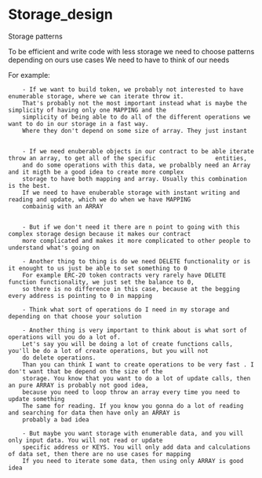 # Storage_design
Storage patterns

To be efficient and write code with less storage we need to choose patterns depending on ours use cases
We need to have to think of our needs

For example:
        
        - If we want to build token, we probably not interested to have enumerable storage, where we can iterate throw it.
        That's probably not the most important instead what is maybe the simplicity of having only one MAPPING and the 
        simplicity of being able to do all of the different operations we want to do in our storage in a fast way.
        Where they don't depend on some size of array. They just instant
        
        
        - If we need enuberable objects in our contract to be able iterate throw an array, to get all of the specific                 entities,
        and do some operations with this data, we probalbly need an Array and it migth be a good idea to create more complex 
        storage to have both mapping and array. Usually this combination is the best.
        If we need to have enuberable storage with instant writing and reading and update, which we do when we have MAPPING
        combainig with an ARRAY
        
        
        - But if we don't need it there are n point to going with this complex storage design because it makes our contract 
        more complicated and makes it more complicated to other people to understand what's going on
        
        - Another thing to thing is do we need DELETE functionality or is it enought to us just be able to set something to 0
        For example ERC-20 token contracts very rarely have DELETE function functionality, we just set the balance to 0,
        so there is no difference in this case, because at the begging every address is pointing to 0 in mapping
        
        - Think what sort of operations do I need in my storage and depending on that choose your solution
        
        - Another thing is very important to think about is what sort of operations will you do a lot of.
        Let's say you will be doing a lot of create functions calls, you'll be do a lot of create operations, but you will not
        do delete operations.
        Than you can think I want to create operations to be very fast . I don't want that be depend on the size of the
        storage. You know that you want to do a lot of update calls, then an pure ARRAY is probably not good idea,
        because you need to loop throw an array every time you need to update something
        The same for reading. If you know you gonna do a lot of reading and searching for data then have only an ARRAY is 
        probably a bad idea
        
        - But maybe you want storage with enumerable data, and you will only input data. You will not read or update 
        specific address or KEYS. You will only add data and calculations of data set, then there are no use cases for mapping
        If you need to iterate some data, then using only ARRAY is good idea
        
